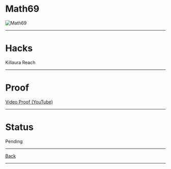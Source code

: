 # Math69
![Math69](http://cravatar.eu/helmhead/Math69/64.png "Math69")

***

# Hacks
Killaura
Reach

***

# Proof
[Video Proof (YouTube)](https://www.youtube.com/watch?v=pcdhmybrL70 "https://www.youtube.com/watch?v=pcdhmybrL70")

***

# Status
Pending

***

[Back](https://github.com/ViperRage/CakeRage/blob/master/Player%20Reports.md)

***
